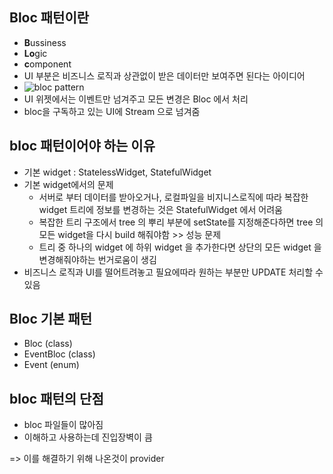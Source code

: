 ## Bloc 패턴이란
 - **B**ussiness
 - **Lo**gic
 - **c**omponent
 - UI 부분은 비즈니스 로직과 상관없이 받은 데이터만 보여주면 된다는 아이디어
 - ![bloc pattern](https://i0.wp.com/everyday.codes/wp-content/uploads/2020/06/bloc-splash.png?fit=925%2C455&ssl=1)
 - UI 위젯에서는 이벤트만 넘겨주고 모든 변경은 Bloc 에서 처리
 - bloc을 구독하고 있는 UI에 Stream 으로 넘겨줌
 
## bloc 패턴이어야 하는 이유
 - 기본 widget : StatelessWidget, StatefulWidget
 - 기본 widget에서의 문제
    * 서버로 부터 데이터를 받아오거나, 로컬파일을 비지니스로직에 따라 복잡한 widget 트리에 정보를 변경하는 것은 StatefulWidget 에서 어려움
    * 복잡한 트리 구조에서 tree 의 뿌리 부분에 setState를 지정해준다하면 tree 의 모든 widget을 다시 build 해줘야함 >> 성능 문제
    * 트리 중 하나의 widget 에 하위 widget 을 추가한다면 상단의 모든 widget 을 변경해줘야하는 번거로움이 생김
 - 비즈니스 로직과 UI를 떨어트려놓고 필요에따라 원하는 부분만 UPDATE 처리할 수 있음

## Bloc 기본 패턴
 - Bloc (class)
 - EventBloc (class)
 - Event (enum)

## bloc 패턴의 단점
 - bloc 파일들이 많아짐
 - 이해하고 사용하는데 진입장벽이 큼
 
 => 이를 해결하기 위해 나온것이 provider
